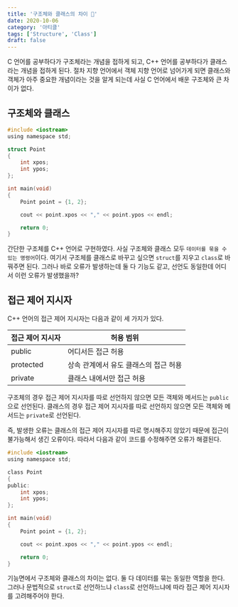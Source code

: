 ```yaml
---
title: '구조체와 클래스의 차이 🔀'
date: 2020-10-06
category: '아티클'
tags: ['Structure', 'Class']
draft: false
---
```


C 언어를 공부하다가 구조체라는 개념을 접하게 되고, C++ 언어를 공부하다가 클래스라는 개념을 접하게 된다. 절차 지향 언어에서 객체 지향 언어로 넘어가게 되면 클래스와 객체가 아주 중요한 개념이라는 것을 알게 되는데 사실 C 언어에서 배운 구조체와 큰 차이가 없다.

## 구조체와 클래스

```c
#include <iostream>
using namespace std;

struct Point
{
	int xpos;
	int ypos;
};

int main(void)
{
	Point point = {1, 2};

	cout << point.xpos << "," << point.ypos << endl;

	return 0;
}
```

간단한 구조체를 C++ 언어로 구현하였다. 사실 구조체와 클래스 모두 `데이터를 묶을 수 있는 명령어`이다. 여기서 구조체를 클래스로 바꾸고 싶으면 `struct`를 지우고 `class`로 바꿔주면 된다. 그러나 바로 오류가 발생하는데 둘 다 기능도 같고, 선언도 동일한데 어디서 이런 오류가 발생했을까?

## 접근 제어 지시자

C++ 언어의 접근 제어 지시자는 다음과 같이 세 가지가 있다.

| 접근 제어 지시자 | 허용 범위                             |
| ---------------- | ------------------------------------- |
| public           | 어디서든 접근 허용                    |
| protected        | 상속 관계에서 유도 클래스의 접근 허용 |
| private          | 클래스 내에서만 접근 허용             |

구조체의 경우 접근 제어 지시자를 따로 선언하지 않으면 모든 객체와 메서드는 `public`으로 선언된다. 클래스의 경우 접근 제어 지시자를 따로 선언하지 않으면 모든 객체와 메서드는 `private`로 선언된다.

즉, 발생한 오류는 클래스의 접근 제어 지시자를 따로 명시해주지 않았기 때문에 접근이 불가능해서 생긴 오류이다. 따라서 다음과 같이 코드를 수정해주면 오류가 해결된다.

```c
#include <iostream>
using namespace std;

class Point
{
public:
	int xpos;
	int ypos;
};

int main(void)
{
	Point point = {1, 2};

	cout << point.xpos << "," << point.ypos << endl;

	return 0;
}
```

기능면에서 구조체와 클래스의 차이는 없다. 둘 다 데이터를 묶는 동일한 역할을 한다. 그러나 문법적으로 `struct`로 선언하느냐 `class`로 선언하느냐에 따라 접근 제어 지시자를 고려해주어야 한다.

